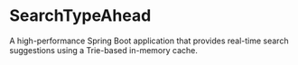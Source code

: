 # SearchTypeAhead
A high-performance Spring Boot application that provides real-time search suggestions using a Trie-based in-memory cache.
